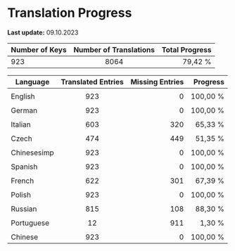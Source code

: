 # Translation Progress
**Last update:** 09.10.2023

| Number of Keys | Number of Translations | Total Progress |
|----------|:-----------------:|--------:|
923 | 8064 | 79,42 % |

| Language | Translated Entries | Missing Entries | Progress |
|----------|:-----------------:|--------:|--------:|
| | | |
| English | 923 | 0 | 100,00 %
| | | |
| German | 923 | 0 | 100,00 %
| | | |
| Italian | 603 | 320 | 65,33 %
| | | |
| Czech | 474 | 449 | 51,35 %
| | | |
| Chinesesimp | 923 | 0 | 100,00 %
| | | |
| Spanish | 923 | 0 | 100,00 %
| | | |
| French | 622 | 301 | 67,39 %
| | | |
| Polish | 923 | 0 | 100,00 %
| | | |
| Russian | 815 | 108 | 88,30 %
| | | |
| Portuguese | 12 | 911 | 1,30 %
| | | |
| Chinese | 923 | 0 | 100,00 %
